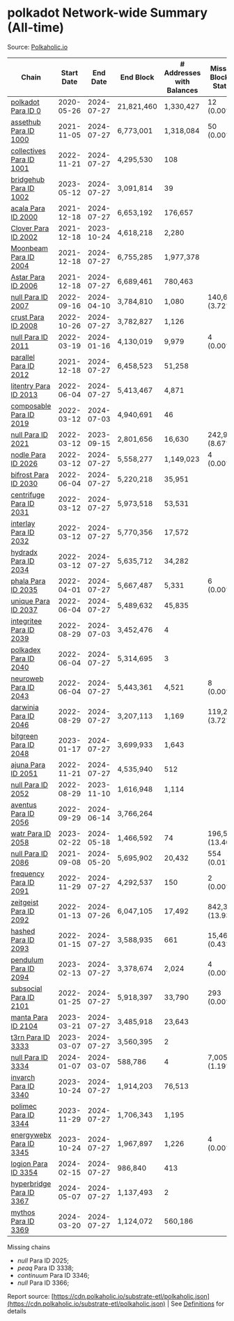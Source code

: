 # polkadot Network-wide Summary (All-time)

Source: [Polkaholic.io](https://polkaholic.io)


| Chain            | Start Date | End Date | End Block | # Addresses with Balances | Missing Blocks / Status |
| ---------------- | ---------- | ---------| --------- | ------------------------- | ----------------------- |
| [polkadot Para ID 0](/polkadot/0-polkadot) | 2020-05-26 | 2024-07-27 | 21,821,460 |  1,330,427 | 12 (0.00%)  |
| [assethub Para ID 1000](/polkadot/1000-assethub) | 2021-11-05 | 2024-07-27 | 6,773,001 |  1,318,084 | 50 (0.00%)  |
| [collectives Para ID 1001](/polkadot/1001-collectives) | 2022-11-21 | 2024-07-27 | 4,295,530 |  108 |    |
| [bridgehub Para ID 1002](/polkadot/1002-bridgehub) | 2023-05-12 | 2024-07-27 | 3,091,814 |  39 |    |
| [acala Para ID 2000](/polkadot/2000-acala) | 2021-12-18 | 2024-07-27 | 6,653,192 |  176,657 |    |
| [Clover Para ID 2002](/polkadot/2002-clover) | 2021-12-18 | 2023-10-24 | 4,618,218 |  2,280 |    |
| [Moonbeam Para ID 2004](/polkadot/2004-moonbeam) | 2021-12-18 | 2024-07-27 | 6,755,285 |  1,977,378 |    |
| [Astar Para ID 2006](/polkadot/2006-astar) | 2021-12-18 | 2024-07-27 | 6,689,461 |  780,463 |    |
| [null Para ID 2007](/polkadot/2007-kapex) | 2022-09-16 | 2024-04-10 | 3,784,810 |  1,080 | 140,668 (3.72%)  |
| [crust Para ID 2008](/polkadot/2008-crust) | 2022-10-26 | 2024-07-27 | 3,782,827 |  1,126 |    |
| [null Para ID 2011](/polkadot/2011-equilibrium) | 2022-03-19 | 2024-01-16 | 4,130,019 |  9,979 | 4 (0.00%)  |
| [parallel Para ID 2012](/polkadot/2012-parallel) | 2021-12-18 | 2024-07-27 | 6,458,523 |  51,258 |    |
| [litentry Para ID 2013](/polkadot/2013-litentry) | 2022-06-04 | 2024-07-27 | 5,413,467 |  4,871 |    |
| [composable Para ID 2019](/polkadot/2019-composable) | 2022-03-12 | 2024-07-03 | 4,940,691 |  46 |    |
| [null Para ID 2021](/polkadot/2021-efinity) | 2022-03-12 | 2023-09-15 | 2,801,656 |  16,630 | 242,949 (8.67%)  |
| [nodle Para ID 2026](/polkadot/2026-nodle) | 2022-03-12 | 2024-07-27 | 5,558,277 |  1,149,023 | 4 (0.00%)  |
| [bifrost Para ID 2030](/polkadot/2030-bifrost) | 2022-06-04 | 2024-07-27 | 5,220,218 |  35,951 |    |
| [centrifuge Para ID 2031](/polkadot/2031-centrifuge) | 2022-03-12 | 2024-07-27 | 5,973,518 |  53,531 |    |
| [interlay Para ID 2032](/polkadot/2032-interlay) | 2022-03-12 | 2024-07-27 | 5,770,356 |  17,572 |    |
| [hydradx Para ID 2034](/polkadot/2034-hydradx) | 2022-03-12 | 2024-07-27 | 5,635,712 |  34,282 |    |
| [phala Para ID 2035](/polkadot/2035-phala) | 2022-04-01 | 2024-07-27 | 5,667,487 |  5,331 | 6 (0.00%)  |
| [unique Para ID 2037](/polkadot/2037-unique) | 2022-06-04 | 2024-07-27 | 5,489,632 |  45,835 |    |
| [integritee Para ID 2039](/polkadot/2039-integritee) | 2022-08-29 | 2024-07-03 | 3,452,476 |  4 |    |
| [polkadex Para ID 2040](/polkadot/2040-polkadex) | 2022-06-04 | 2024-07-27 | 5,314,695 |  3 |    |
| [neuroweb Para ID 2043](/polkadot/2043-neuroweb) | 2022-06-04 | 2024-07-27 | 5,443,361 |  4,521 | 8 (0.00%)  |
| [darwinia Para ID 2046](/polkadot/2046-darwinia) | 2022-08-29 | 2024-07-27 | 3,207,113 |  1,169 | 119,220 (3.72%)  |
| [bitgreen Para ID 2048](/polkadot/2048-bitgreen) | 2023-01-17 | 2024-07-27 | 3,699,933 |  1,643 |    |
| [ajuna Para ID 2051](/polkadot/2051-ajuna) | 2022-11-21 | 2024-07-27 | 4,535,940 |  512 |    |
| [null Para ID 2052](/polkadot/2052-polkadot-parathread-2052) | 2022-08-29 | 2023-11-10 | 1,616,948 |  1,114 |    |
| [aventus Para ID 2056](/polkadot/2056-aventus) | 2022-09-29 | 2024-06-14 | 3,766,264 |   |    |
| [watr Para ID 2058](/polkadot/2058-watr) | 2023-02-22 | 2024-05-18 | 1,466,592 |  74 | 196,567 (13.40%)  |
| [null Para ID 2086](/polkadot/2086-kilt) | 2021-09-08 | 2024-05-20 | 5,695,902 |  20,432 | 554 (0.01%)  |
| [frequency Para ID 2091](/polkadot/2091-frequency) | 2022-11-29 | 2024-07-27 | 4,292,537 |  150 | 2 (0.00%)  |
| [zeitgeist Para ID 2092](/polkadot/2092-zeitgeist) | 2022-01-13 | 2024-07-26 | 6,047,105 |  17,492 | 842,317 (13.93%)  |
| [hashed Para ID 2093](/polkadot/2093-hashed) | 2022-01-15 | 2024-07-27 | 3,588,935 |  661 | 15,466 (0.43%)  |
| [pendulum Para ID 2094](/polkadot/2094-pendulum) | 2023-02-13 | 2024-07-27 | 3,378,674 |  2,024 | 4 (0.00%)  |
| [subsocial Para ID 2101](/polkadot/2101-subsocial) | 2022-01-25 | 2024-07-27 | 5,918,397 |  33,790 | 293 (0.00%)  |
| [manta Para ID 2104](/polkadot/2104-manta) | 2023-03-21 | 2024-07-27 | 3,485,918 |  23,643 |    |
| [t3rn Para ID 3333](/polkadot/3333-t3rn) | 2023-03-07 | 2024-07-27 | 3,560,395 |  2 |    |
| [null Para ID 3334](/polkadot/3334-polkadot-parathread-3334) | 2024-01-07 | 2024-03-07 | 588,786 |  4 | 7,005 (1.19%)  |
| [invarch Para ID 3340](/polkadot/3340-invarch) | 2023-10-24 | 2024-07-27 | 1,914,203 |  76,513 |    |
| [polimec Para ID 3344](/polkadot/3344-polimec) | 2023-11-29 | 2024-07-27 | 1,706,343 |  1,195 |    |
| [energywebx Para ID 3345](/polkadot/3345-energywebx) | 2023-10-24 | 2024-07-27 | 1,967,897 |  1,226 | 4 (0.00%)  |
| [logion Para ID 3354](/polkadot/3354-logion) | 2024-02-15 | 2024-07-27 | 986,840 |  413 |    |
| [hyperbridge Para ID 3367](/polkadot/3367-hyperbridge) | 2024-05-07 | 2024-07-27 | 1,137,493 |  2 |    |
| [mythos Para ID 3369](/polkadot/3369-mythos) | 2024-03-20 | 2024-07-27 | 1,124,072 |  560,186 |    |

Missing chains


* *null* Para ID 2025; 
* *peaq* Para ID 3338; 
* *continuum* Para ID 3346; 
* *null* Para ID 3366; 

Report source: [https://cdn.polkaholic.io/substrate-etl/polkaholic.json](https://cdn.polkaholic.io/substrate-etl/polkaholic.json) | See [Definitions](/DEFINITIONS.md) for details
